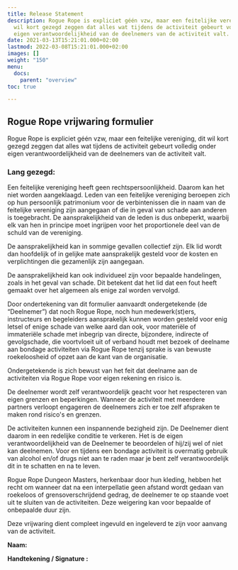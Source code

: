 ```yaml
---
title: Release Statement
description: Rogue Rope is expliciet géén vzw, maar een feitelijke vereniging, dit
  wil kort gezegd zeggen dat alles wat tijdens de activiteit gebeurt volledig onder
  eigen verantwoordelijkheid van de deelnemers van de activiteit valt.
date: 2021-03-13T15:21:01.000+02:00
lastmod: 2022-03-08T15:21:01.000+02:00
images: []
weight: "150"
menu: 
  docs:
    parent: "overview"
toc: true

---
```

## Rogue Rope  vrijwaring formulier

Rogue Rope is expliciet géén vzw, maar een feitelijke vereniging, dit wil kort gezegd zeggen dat alles wat tijdens de activiteit gebeurt volledig onder eigen verantwoordelijkheid van de deelnemers van de activiteit valt.

### Lang gezegd: 

Een feitelijke vereniging heeft geen rechtspersoonlijkheid. Daarom kan het niet worden aangeklaagd. Leden van een feitelijke vereniging beroepen zich op hun persoonlijk patrimonium voor de verbintenissen die in naam van de feitelijke vereniging zijn aangegaan of die in geval van schade aan anderen is toegebracht. De aansprakelijkheid van de leden is dus onbeperkt, waarbij elk van hen in principe moet ingrijpen voor het proportionele deel van de schuld van de vereniging.

De aansprakelijkheid kan in sommige gevallen collectief zijn. Elk lid wordt dan hoofdelijk of in gelijke mate aansprakelijk gesteld voor de kosten en verplichtingen die gezamenlijk zijn aangegaan.

De aansprakelijkheid kan ook individueel zijn voor bepaalde handelingen, zoals in het geval van schade. Dit betekent
dat het lid dat een fout heeft gemaakt over het algemeen als enige zal worden vervolgd. 

Door ondertekening van dit formulier aanvaardt ondergetekende \(de “Deelnemer”\) dat noch Rogue Rope, noch hun medewerk\(st\)ers, instructeurs en begeleiders aansprakelijk kunnen worden gesteld voor enig letsel of enige schade van welke aard dan ook, voor materiële of immateriële schade met inbegrip van directe, bijzondere, indirecte of gevolgschade, die voortvloeit uit of verband houdt met bezoek of deelname aan bondage activiteiten via Rogue Rope tenzij sprake is van bewuste roekeloosheid of opzet aan de kant van de organisatie.

Ondergetekende is zich bewust van het feit dat deelname aan de activiteiten via Rogue Rope  voor eigen rekening en risico is. 

De deelnemer wordt zelf verantwoordelijk geacht voor het respecteren van eigen grenzen en beperkingen. Wanneer de activiteit met meerdere partners verloopt engageren de deelnemers zich er toe zelf afspraken te maken rond risico's en grenzen.

De activiteiten kunnen een inspannende bezigheid zijn. De Deelnemer dient daarom in een redelijke conditie te verkeren. Het is de eigen verantwoordelijkheid van de Deelnemer te beoordelen of hij/zij wel of niet kan deelnemen. Voor en tijdens een bondage activiteit is overmatig gebruik van alcohol en/of drugs niet aan te raden maar je bent zelf verantwoordelijk dit in te schatten en na te leven.

Rogue Rope Dungeon Masters, herkenbaar door hun kleding, hebben het recht om wanneer dat na een interpellatie geen afstand wordt gedaan van roekeloos of grensoverschrijdend gedrag, de deelnemer te op staande voet uit te sluiten van de activiteiten. Deze weigering kan voor bepaalde of onbepaalde duur zijn.

Deze vrijwaring dient compleet ingevuld en ingeleverd te zijn voor aanvang van de activiteit.

**Naam:**

**Handtekening / Signature :**